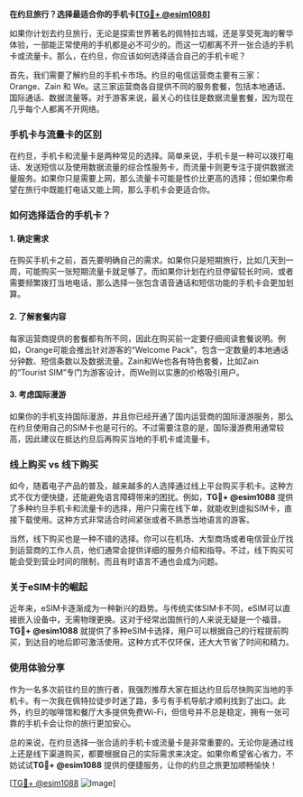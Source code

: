 **在约旦旅行？选择最适合你的手机卡[[TG💪+ @esim1088](https://t.me/s/esim1088)]**

如果你计划去约旦旅行，无论是探索世界著名的佩特拉古城，还是享受死海的奢华体验，一部能正常使用的手机都是必不可少的。而这一切都离不开一张合适的手机卡或流量卡。那么，在约旦，你应该如何选择适合自己的手机卡呢？

首先，我们需要了解约旦的手机卡市场。约旦的电信运营商主要有三家：Orange、Zain 和 We。这三家运营商各自提供不同的服务套餐，包括本地通话、国际通话、数据流量等。对于游客来说，最关心的往往是数据流量套餐，因为现在几乎每个人都离不开网络。

### **手机卡与流量卡的区别**

在约旦，手机卡和流量卡是两种常见的选择。简单来说，手机卡是一种可以拨打电话、发送短信以及使用数据流量的综合性服务卡，而流量卡则更专注于提供数据流量服务。如果你只是需要上网，那么流量卡可能是性价比更高的选择；但如果你希望在旅行中既能打电话又能上网，那么手机卡会更适合你。

### **如何选择适合的手机卡？**

#### **1. 确定需求**
在购买手机卡之前，首先要明确自己的需求。如果你只是短期旅行，比如几天到一周，可能购买一张短期流量卡就足够了。而如果你计划在约旦停留较长时间，或者需要频繁拨打当地电话，那么选择一张包含语音通话和短信功能的手机卡会更加划算。

#### **2. 了解套餐内容**
每家运营商提供的套餐都有所不同，因此在购买前一定要仔细阅读套餐说明。例如，Orange可能会推出针对游客的“Welcome Pack”，包含一定数量的本地通话分钟数、短信条数以及数据流量。Zain和We也各有特色套餐，比如Zain的“Tourist SIM”专门为游客设计，而We则以实惠的价格吸引用户。

#### **3. 考虑国际漫游**
如果你的手机支持国际漫游，并且你已经开通了国内运营商的国际漫游服务，那么在约旦使用自己的SIM卡也是可行的。不过需要注意的是，国际漫游费用通常较高，因此建议在抵达约旦后再购买当地的手机卡或流量卡。

### **线上购买 vs 线下购买**

如今，随着电子产品的普及，越来越多的人选择通过线上平台购买手机卡。这种方式不仅方便快捷，还能避免语言障碍带来的困扰。例如，**TG💪+ @esim1088** 提供了多种约旦手机卡和流量卡的选择，用户只需在线下单，就能收到虚拟SIM卡，直接下载使用。这种方式非常适合时间紧张或者不熟悉当地语言的游客。

当然，线下购买也是一种不错的选择。你可以在机场、大型商场或者电信营业厅找到运营商的工作人员，他们通常会提供详细的服务介绍和指导。不过，线下购买可能会受到营业时间的限制，而且有时语言不通也会成为问题。

### **关于eSIM卡的崛起**

近年来，eSIM卡逐渐成为一种新兴的趋势。与传统实体SIM卡不同，eSIM可以直接嵌入设备中，无需物理更换。这对于经常出国旅行的人来说无疑是一个福音。**TG💪+ @esim1088** 就提供了多种eSIM卡选择，用户可以根据自己的行程提前购买，到达目的地后即可激活使用。这种方式不仅环保，还大大节省了时间和精力。

### **使用体验分享**

作为一名多次前往约旦的旅行者，我强烈推荐大家在抵达约旦后尽快购买当地的手机卡。有一次我在佩特拉徒步时迷了路，多亏有手机导航才顺利找到了出口。此外，约旦的咖啡馆和餐厅大多提供免费Wi-Fi，但信号并不总是稳定，拥有一张可靠的手机卡会让你的旅行更加安心。

总的来说，在约旦选择一张合适的手机卡或流量卡是非常重要的。无论你是通过线上还是线下渠道购买，都要根据自己的实际需求来决定。如果你希望省心省力，不妨试试**TG💪+ @esim1088** 提供的便捷服务，让你的约旦之旅更加顺畅愉快！

[[TG💪+ @esim1088](https://t.me/s/esim1088) ![Image](https://i.postimg.cc/4NQfJmqS/Snipaste-2025-05-13-00-14-12.png)]